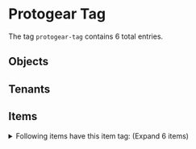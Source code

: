 # Protogear Tag

The tag `protogear-tag` contains 6 total entries.

## Objects

## Tenants

## Items

<details markdown="1"><summary>Following items have this item tag: (Expand 6 items)</summary>

- <img src="https://raw.githubusercontent.com/Ceterai/Enternia/main/items/armors/alta/tier3/scout/lightwear/icon.png" alt="Scout's Lightwear icon" loading="lazy" height=16px width="auto" /> [Scout's Lightwear](https://ceterai.github.io/MyEnternia/Wiki/Scout'sLightwear)
- <img src="https://raw.githubusercontent.com/Ceterai/Enternia/main/items/armors/alta/tier3/scout/mask/icon.png" alt="Protomask icon" loading="lazy" height=16px width="auto" /> [Protomask](https://ceterai.github.io/MyEnternia/Wiki/Protomask)
- <img src="https://raw.githubusercontent.com/Ceterai/Enternia/main/items/armors/alta/tier3/scout/velocity_eaters/icon.png" alt="Velocity Eaters icon" loading="lazy" height=16px width="auto" /> [Velocity Eaters](https://ceterai.github.io/MyEnternia/Wiki/VelocityEaters)
- <img src="https://raw.githubusercontent.com/Ceterai/Enternia/main/items/armors/alta/tier4/proto/helmet/icon.png" alt="Protohelmet icon" loading="lazy" height=16px width="auto" /> [Protohelmet](https://ceterai.github.io/MyEnternia/Wiki/Protohelmet)
- <img src="https://raw.githubusercontent.com/Ceterai/Enternia/main/items/active/weapons/melee/alta/spear/ct_protospear.png" alt="Protospear icon" loading="lazy" height=16px width="auto" /> [Protospear](https://ceterai.github.io/MyEnternia/Wiki/Protospear)
- <img src="https://raw.githubusercontent.com/Ceterai/Enternia/main/items/active/weapons/melee/alta/spear/ct_protospear_2.png" alt="Protea's Spear ★ icon" loading="lazy" height=16px width="auto" /> [Protea's Spear ★](https://ceterai.github.io/MyEnternia/Wiki/Protea'sSpear)

</details>
